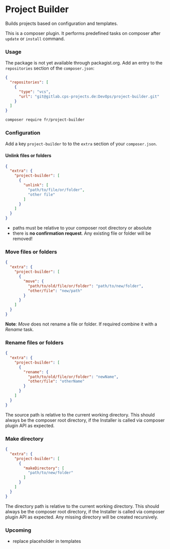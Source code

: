 Project Builder
===============

Builds projects based on configuration and templates.

This is a composer plugin. It performs predefined tasks on composer after `update` or `install` command.

### Usage
The package is not yet available through packagist.org. Add an entry to the `repositories` section of the `composer.json`:
```json
{
  "repositories": [
    {
      "type": "vcs",
      "url": "git@gitlab.cps-projects.de:DevOps/project-builder.git"
    }
  ]
}
```
```bash
composer require fr/project-builder
```

### Configuration

Add a key `project-builder` to to the `extra` section of your `composer.json`.

#### Unlink files or folders
```json
{
  "extra": {
    "project-builder": [
      {
        "unlink": [
          "path/to/file/or/folder",
          "other file"
        ]
      }
    ]
  }
}
```

* paths must be relative to your composer root directory or absolute
* there is **no confirmation request**. Any existing file or folder will be removed!


### Move files or folders
```json
{
  "extra": {
    "project-builder": [
      {
        "move": {
          "path/to/old/file/or/folder": "path/to/new/folder",
          "other/file": "new/path"
        }
      }
    ]
  }
}
```
**Note**: _Move_ does not rename a file or folder. If required combine it with a _Rename_ task. 

### Rename files or folders
```json
{
  "extra": {
    "project-builder": [
      {
        "rename": {
          "path/to/old/file/or/folder": "newName",
          "other/file": "otherName"
        }
      }
    ]
  }
}
```
The source path is relative to the current working directory. This should always be the composer root directory, if the Installer is called via composer plugin API as expected.

### Make directory
```json
{
  "extra": {
    "project-builder": [
      {
        "makeDirectory": [
          "path/to/new/folder"
        ]
      }
    ]
  }
}
```
The directory path is relative to the current working directory. This should always be the composer root directory, if the Installer is called via composer plugin API as expected.
Any missing directory will be created recursively.

### Upcoming
* replace placeholder in templates
